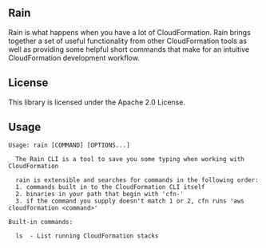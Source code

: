 ## Rain

Rain is what happens when you have a lot of CloudFormation. Rain brings together a set of useful functionality from other CloudFormation tools as well as providing some helpful short commands that make for an intuitive CloudFormation development workflow.

## License

This library is licensed under the Apache 2.0 License. 

## Usage

```
Usage: rain [COMMAND] [OPTIONS...]

  The Rain CLI is a tool to save you some typing when working with CloudFormation
  
  rain is extensible and searches for commands in the following order:
  1. commands built in to the CloudFormation CLI itself
  2. binaries in your path that begin with 'cfn-'
  3. if the command you supply doesn't match 1 or 2, cfn runs 'aws cloudformation <command>'

Built-in commands:

  ls  - List running CloudFormation stacks
```
